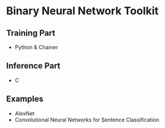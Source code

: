 # Binary Neural Network Toolkit

## Training Part
- Python & Chainer

## Inference Part
- C

## Examples
- AlexNet
- Convolutional Neural Networks for Sentence Classification
